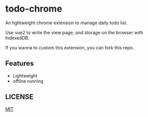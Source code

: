 # todo-chrome

An lightweight chrome extension to manage daily todo list.

Use vue2 to write the view page, and storage on the browser with IndexedDB.

If you wanna to custom this extension, you can fork this repo.

## Features

* Lightweight
* offline running

## LICENSE

[MIT](http://opensource.org/licenses/MIT)
